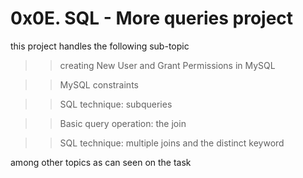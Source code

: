0x0E. SQL - More queries project
=========================================================================
this project handles the following sub-topic
>>creating New User and Grant Permissions in MySQL

>>MySQL constraints

>>SQL technique: subqueries

>>Basic query operation: the join

>>SQL technique: multiple joins and the distinct keyword

among other topics as can seen on the task

